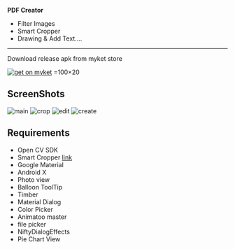 **PDF Creator**
- Filter Images
- Smart Cropper
- Drawing & Add Text....
___
Download release apk from myket store

[![get on myket](get-en.png)](https://myket.ir/app/amir.sina.iz.doc.scanner) =100×20

## ScreenShots


![main](img/main.jpg) ![crop](img/crop.jpg) ![edit](img/edit.jpg) ![create](img/create.jpg)

## Requirements
- Open CV SDK 
- Smart Cropper [link](https://github.com/pqpo/SmartCropper)
- Google Material 
- Android X 
- Photo view
- Balloon ToolTip
- Timber
- Material Dialog
- Color Picker 
- Animatoo master 
- file picker 
- NiftyDialogEffects
- Pie Chart View 
